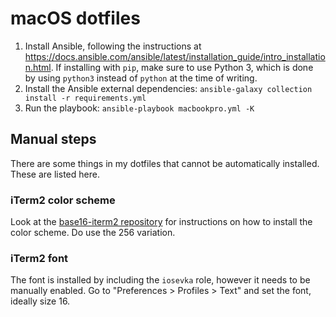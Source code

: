 # macOS dotfiles
1. Install Ansible, following the instructions at https://docs.ansible.com/ansible/latest/installation_guide/intro_installation.html. If installing with `pip`, make sure to use Python 3, which is done by using `python3` instead of `python` at the time of writing.
1. Install the Ansible external dependencies: `ansible-galaxy collection install -r requirements.yml`
1. Run the playbook: `ansible-playbook macbookpro.yml -K`

## Manual steps
There are some things in my dotfiles that cannot be automatically installed. These are listed here.

### iTerm2 color scheme
Look at the [base16-iterm2 repository](https://github.com/martinlindhe/base16-iterm2) for instructions on how to install the color scheme. Do use the 256 variation.

### iTerm2 font
The font is installed by including the `iosevka` role, however it needs to be manually enabled. Go to "Preferences > Profiles > Text" and set the font, ideally size 16.
